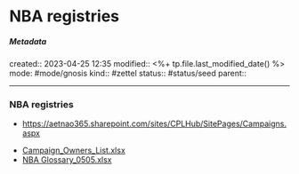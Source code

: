 # NBA registries

##### Metadata
created:: 2023-04-25 12:35
modified:: <%+ tp.file.last_modified_date() %>
mode: #mode/gnosis
kind:: #zettel 
status:: #status/seed
parent:: 
***

### NBA registries
- https://aetnao365.sharepoint.com/sites/CPLHub/SitePages/Campaigns.aspx
* [Campaign_Owners_List.xlsx](https://aetnao365.sharepoint.com/:x:/r/sites/CPLHub/Shared%20Documents/GCP%20Migration/Campaign_Owners_List.xlsx?d=w229e8ef30cce4f0aa087cd4e6ad00e83&csf=1&web=1&e=yqTU0Y)
* [NBA Glossary_0505.xlsx](https://aetnao365.sharepoint.com/:x:/r/sites/BehavioralChangeLab/Other%20job%20aid%20tools/NBA%20Categories/2022/NBA%20Glossary_0505.xlsx?d=w2dd014320047441bbb09b97fdc74f3de&csf=1&web=1&e=kzK8JN)